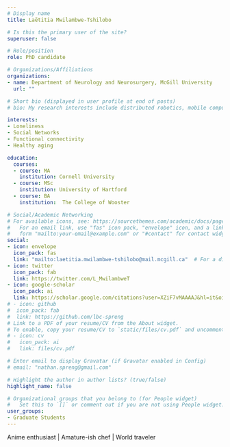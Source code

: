```yaml
---
# Display name
title: Laëtitia Mwilambwe-Tshilobo

# Is this the primary user of the site?
superuser: false

# Role/position
role: PhD candidate

# Organizations/Affiliations
organizations:
- name: Department of Neurology and Neurosurgery, McGill University
  url: ""

# Short bio (displayed in user profile at end of posts)
# bio: My research interests include distributed robotics, mobile computing and programmable matter.

interests:
- Loneliness
- Social Networks
- Functional connectivity
- Healthy aging

education:
  courses:
  - course: MA 
    institution: Cornell University
  - course: MSc
    institution: University of Hartford
  - course: BA 
    institution:  The College of Wooster

# Social/Academic Networking
# For available icons, see: https://sourcethemes.com/academic/docs/page-builder/#icons
#   For an email link, use "fas" icon pack, "envelope" icon, and a link in the
#   form "mailto:your-email@example.com" or "#contact" for contact widget.
social:
- icon: envelope
  icon_pack: fas
  link: "mailto:laetitia.mwilambwe-tshilobo@mail.mcgill.ca"  # For a direct email link, use "mailto:test@example.org".
- icon: twitter
  icon_pack: fab
  link: https://twitter.com/L_MwilambweT
- icon: google-scholar
  icon_pack: ai
  link: https://scholar.google.com/citations?user=XZiF7vMAAAAJ&hl=it&oi=ao
# - icon: github
#  icon_pack: fab
#  link: https://github.com/lbc-spreng
# Link to a PDF of your resume/CV from the About widget.
# To enable, copy your resume/CV to `static/files/cv.pdf` and uncomment the lines below.
# - icon: cv
#   icon_pack: ai
#   link: files/cv.pdf

# Enter email to display Gravatar (if Gravatar enabled in Config)
# email: "nathan.spreng@gmail.com"

# Highlight the author in author lists? (true/false)
highlight_name: false

# Organizational groups that you belong to (for People widget)
#   Set this to `[]` or comment out if you are not using People widget.
user_groups:
- Graduate Students
---
```


Anime enthusiast | Amature-ish chef | World traveler 

